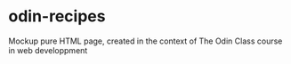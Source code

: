 # odin-recipes
Mockup pure HTML page, created in the context of The Odin Class course in web developpment
